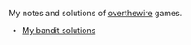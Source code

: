 My notes and solutions of [overthewire](https://overthewire.org/wargames/bandit/) games.

+ [My bandit solutions](bandit.md)
